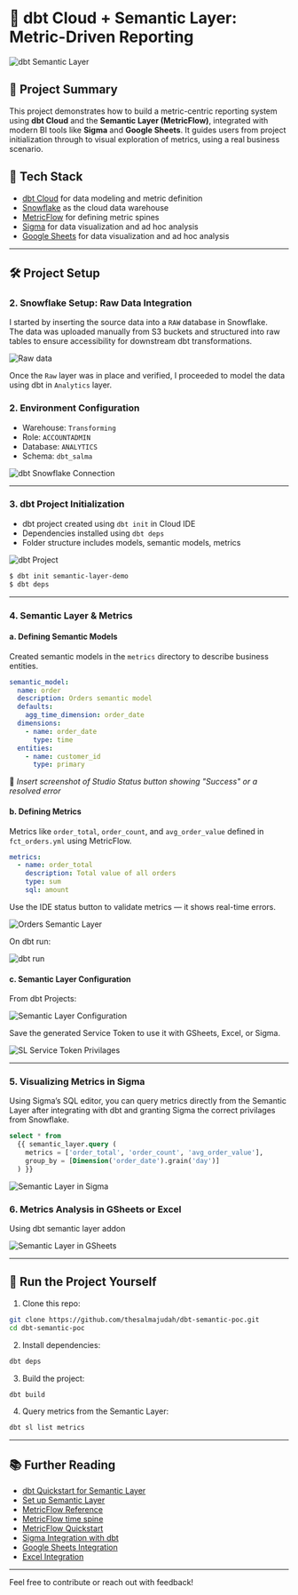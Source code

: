 # 🧮 dbt Cloud + Semantic Layer: Metric-Driven Reporting

![dbt Semantic Layer](assets/dbt-sl.png)

## 📌 Project Summary

This project demonstrates how to build a metric-centric reporting system using **dbt Cloud** and the **Semantic Layer (MetricFlow)**, integrated with modern BI tools like **Sigma** and **Google Sheets**. It guides users from project initialization through to visual exploration of metrics, using a real business scenario.

## 🧱 Tech Stack

* [dbt Cloud](https://www.getdbt.com/) for data modeling and metric definition
* [Snowflake](https://www.snowflake.com/) as the cloud data warehouse
* [MetricFlow](https://docs.getdbt.com/docs/semantic-layer/metricflow-intro) for defining metric spines
* [Sigma](https://www.sigmacomputing.com/) for data visualization and ad hoc analysis
* [Google Sheets](https://www.google.com/sheets/about/) for data visualization and ad hoc analysis

---

## 🛠️ Project Setup

### 2. Snowflake Setup: Raw Data Integration

I started by inserting the source data into a `RAW` database in Snowflake.  
The data was uploaded manually from S3 buckets and structured into raw tables to ensure accessibility for downstream dbt transformations.

![Raw data](assets/raw-sf.png)


Once the `Raw` layer was in place and verified, I proceeded to model the data using dbt in `Analytics` layer.


### 2. Environment Configuration

* Warehouse: `Transforming`
* Role: `ACCOUNTADMIN`
* Database: `ANALYTICS`
* Schema: `dbt_salma`

![dbt Snowflake Connection](assets/sf-conn.png)

---

### 3. dbt Project Initialization

* dbt project created using `dbt init` in Cloud IDE
* Dependencies installed using `dbt deps`
* Folder structure includes models, semantic models, metrics

![dbt Project](assets/project-struct.png)

```bash
$ dbt init semantic-layer-demo
$ dbt deps
```

---

### 4. Semantic Layer & Metrics

#### a. Defining Semantic Models

Created semantic models in the `metrics` directory to describe business entities.

```yaml
semantic_model:
  name: order
  description: Orders semantic model
  defaults:
    agg_time_dimension: order_date
  dimensions:
    - name: order_date
      type: time
  entities:
    - name: customer_id
      type: primary
```

📸 *Insert screenshot of Studio Status button showing "Success" or a resolved error*

#### b. Defining Metrics

Metrics like `order_total`, `order_count`, and `avg_order_value` defined in `fct_orders.yml` using MetricFlow.

```yaml
metrics:
  - name: order_total
    description: Total value of all orders
    type: sum
    sql: amount
```

Use the IDE status button to validate metrics — it shows real-time errors.

![Orders Semantic Layer](assets/dbt-sl1.png)

On dbt run:

![dbt run](assets/dbt-run.png)

#### c. Semantic Layer Configuration

From dbt Projects:

![Semantic Layer Configuration](assets/sl.png)

Save the generated Service Token to use it with GSheets, Excel, or Sigma.

![SL Service Token Privilages](assets/token.png)

---

### 5. Visualizing Metrics in Sigma

Using Sigma’s SQL editor, you can query metrics directly from the Semantic Layer after integrating with dbt and granting Sigma the correct privilages from Snowflake.

```sql
select * from
  {{ semantic_layer.query (
    metrics = ['order_total', 'order_count', 'avg_order_value'],
    group_by = [Dimension('order_date').grain('day')]
  ) }}
```

![Semantic Layer in Sigma](assets/sigma.png)

### 6. Metrics Analysis in GSheets or Excel

Using dbt semantic layer addon

![Semantic Layer in GSheets](assets/gsheets.png)

---

## 🚀 Run the Project Yourself

1. Clone this repo:

```bash
git clone https://github.com/thesalmajudah/dbt-semantic-poc.git
cd dbt-semantic-poc
```

2. Install dependencies:

```bash
dbt deps
```

3. Build the project:

```bash
dbt build
```

4. Query metrics from the Semantic Layer:

```bash
dbt sl list metrics
```

---

## 📚 Further Reading

* [dbt Quickstart for Semantic Layer](https://docs.getdbt.com/guides/sl-snowflake-qs)
* [Set up Semantic Layer](https://docs.getdbt.com/guides/sl-snowflake-qs?step=10)
* [MetricFlow Reference](https://docs.getdbt.com/docs/build/about-metricflow)
* [MetricFlow time spine](https://docs.getdbt.com/docs/build/metricflow-time-spine#configuring-time-spine-in-yaml)
* [MetricFlow Quickstart](https://docs.getdbt.com/guides/mf-time-spine)
* [Sigma Integration with dbt](https://docs.getdbt.com/guides/sl-snowflake-qs?step=12#connect-and-query-with-sigma)
* [Google Sheets Integration](https://docs.getdbt.com/docs/cloud-integrations/semantic-layer/gsheets)
* [Excel Integration](https://docs.getdbt.com/docs/cloud-integrations/semantic-layer/excel)

---

Feel free to contribute or reach out with feedback!
